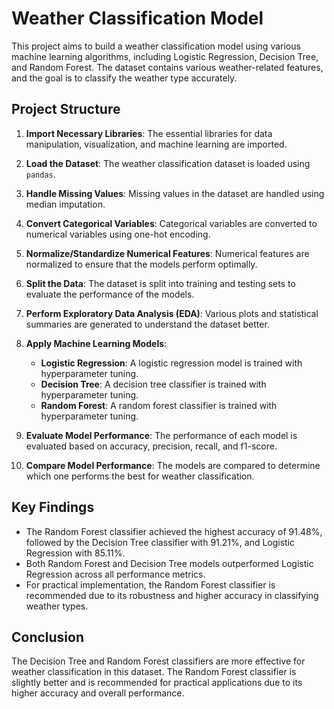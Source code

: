 # Weather Classification Model

This project aims to build a weather classification model using various machine learning algorithms, including Logistic Regression, Decision Tree, and Random Forest. The dataset contains various weather-related features, and the goal is to classify the weather type accurately.

## Project Structure

1. **Import Necessary Libraries**: The essential libraries for data manipulation, visualization, and machine learning are imported.

2. **Load the Dataset**: The weather classification dataset is loaded using `pandas`.

3. **Handle Missing Values**: Missing values in the dataset are handled using median imputation.

4. **Convert Categorical Variables**: Categorical variables are converted to numerical variables using one-hot encoding.

5. **Normalize/Standardize Numerical Features**: Numerical features are normalized to ensure that the models perform optimally.

6. **Split the Data**: The dataset is split into training and testing sets to evaluate the performance of the models.

7. **Perform Exploratory Data Analysis (EDA)**: Various plots and statistical summaries are generated to understand the dataset better.

8. **Apply Machine Learning Models**: 
    - **Logistic Regression**: A logistic regression model is trained with hyperparameter tuning.
    - **Decision Tree**: A decision tree classifier is trained with hyperparameter tuning.
    - **Random Forest**: A random forest classifier is trained with hyperparameter tuning.

9. **Evaluate Model Performance**: The performance of each model is evaluated based on accuracy, precision, recall, and f1-score.

10. **Compare Model Performance**: The models are compared to determine which one performs the best for weather classification.

## Key Findings

- The Random Forest classifier achieved the highest accuracy of 91.48%, followed by the Decision Tree classifier with 91.21%, and Logistic Regression with 85.11%.
- Both Random Forest and Decision Tree models outperformed Logistic Regression across all performance metrics.
- For practical implementation, the Random Forest classifier is recommended due to its robustness and higher accuracy in classifying weather types.

## Conclusion

The Decision Tree and Random Forest classifiers are more effective for weather classification in this dataset. The Random Forest classifier is slightly better and is recommended for practical applications due to its higher accuracy and overall performance.



